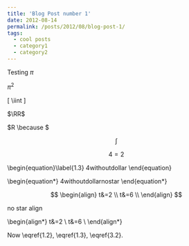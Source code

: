 ```yaml
---
title: 'Blog Post number 1'
date: 2012-08-14
permalink: /posts/2012/08/blog-post-1/
tags:
  - cool posts
  - category1
  - category2
---
```


Testing
$\pi$

$\pi^2$

\[
  \iint
\]

$\RR$

$R \because $

$$\int$$

$$
\begin{equation}\label{1.2}
4=2
\end{equation}
$$


\begin{equation}\label{1.3}
4withoutdollar
\end{equation}

\begin{equation*}
4withoutdollarnostar
\end{equation*}

$$
\begin{align}
t&=2 \\
t&=6 \\
\end{align}
$$

no star align 

\begin{align*}
t&=2 \\
t&=6 \\
\end{align*}

Now \eqref{1.2}, \eqref{1.3},  \eqref{3.2}.